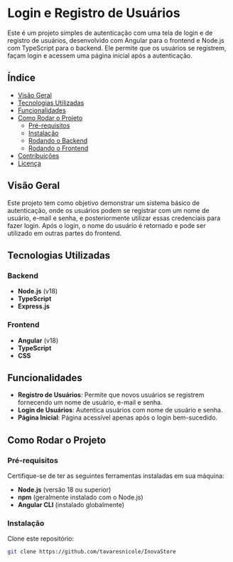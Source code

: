 # Login e Registro de Usuários

Este é um projeto simples de autenticação com uma tela de login e de registro de usuários, desenvolvido com Angular para o frontend e Node.js com TypeScript para o backend. Ele permite que os usuários se registrem, façam login e acessem uma página inicial após a autenticação.

## Índice

- [Visão Geral](#visão-geral)
- [Tecnologias Utilizadas](#tecnologias-utilizadas)
- [Funcionalidades](#funcionalidades)
- [Como Rodar o Projeto](#como-rodar-o-projeto)
  - [Pré-requisitos](#pré-requisitos)
  - [Instalação](#instalação)
  - [Rodando o Backend](#rodando-o-backend)
  - [Rodando o Frontend](#rodando-o-frontend)
- [Contribuições](#contribuições)
- [Licença](#licença)

## Visão Geral

Este projeto tem como objetivo demonstrar um sistema básico de autenticação, onde os usuários podem se registrar com um nome de usuário, e-mail e senha, e posteriormente utilizar essas credenciais para fazer login. Após o login, o nome do usuário é retornado e pode ser utilizado em outras partes do frontend.

## Tecnologias Utilizadas

### Backend

- **Node.js** (v18)
- **TypeScript**
- **Express.js**

### Frontend

- **Angular** (v18)
- **TypeScript**
- **CSS**

## Funcionalidades

- **Registro de Usuários**: Permite que novos usuários se registrem fornecendo um nome de usuário, e-mail e senha.
- **Login de Usuários**: Autentica usuários com nome de usuário e senha.
- **Página Inicial**: Página acessível apenas após o login bem-sucedido.

## Como Rodar o Projeto

### Pré-requisitos

Certifique-se de ter as seguintes ferramentas instaladas em sua máquina:

- **Node.js** (versão 18 ou superior)
- **npm** (geralmente instalado com o Node.js)
- **Angular CLI** (instalado globalmente)

### Instalação

Clone este repositório:

```bash
git clone https://github.com/tavaresnicole/InovaStore
